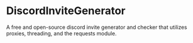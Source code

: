# DiscordInviteGenerator
A free and open-source discord invite generator and checker that utilizes proxies, threading, and the requests module.
